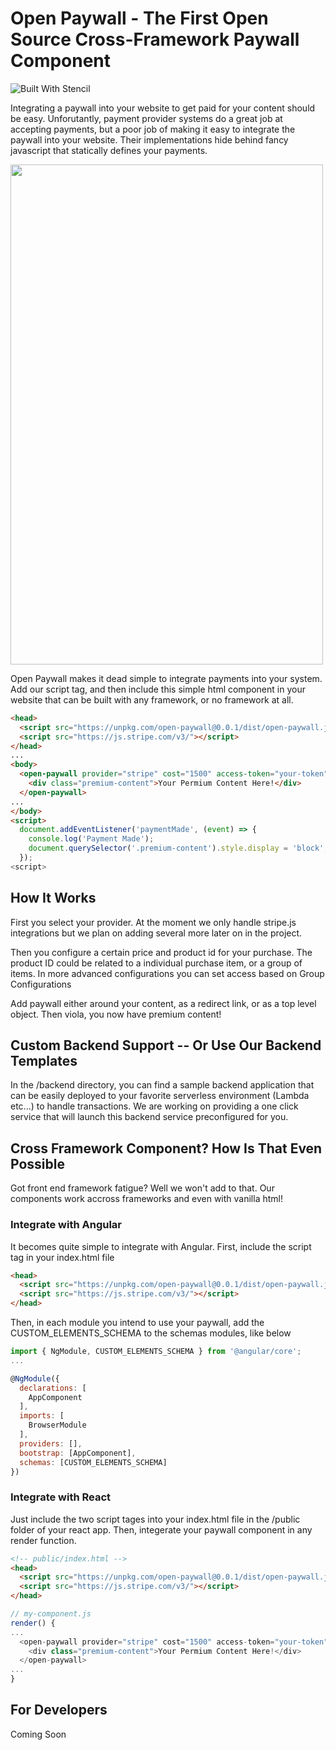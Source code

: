 # Open Paywall - The First Open Source Cross-Framework Paywall Component

![Built With Stencil](https://img.shields.io/badge/-Built%20With%20Stencil-16161d.svg?logo=data%3Aimage%2Fsvg%2Bxml%3Bbase64%2CPD94bWwgdmVyc2lvbj0iMS4wIiBlbmNvZGluZz0idXRmLTgiPz4KPCEtLSBHZW5lcmF0b3I6IEFkb2JlIElsbHVzdHJhdG9yIDE5LjIuMSwgU1ZHIEV4cG9ydCBQbHVnLUluIC4gU1ZHIFZlcnNpb246IDYuMDAgQnVpbGQgMCkgIC0tPgo8c3ZnIHZlcnNpb249IjEuMSIgaWQ9IkxheWVyXzEiIHhtbG5zPSJodHRwOi8vd3d3LnczLm9yZy8yMDAwL3N2ZyIgeG1sbnM6eGxpbms9Imh0dHA6Ly93d3cudzMub3JnLzE5OTkveGxpbmsiIHg9IjBweCIgeT0iMHB4IgoJIHZpZXdCb3g9IjAgMCA1MTIgNTEyIiBzdHlsZT0iZW5hYmxlLWJhY2tncm91bmQ6bmV3IDAgMCA1MTIgNTEyOyIgeG1sOnNwYWNlPSJwcmVzZXJ2ZSI%2BCjxzdHlsZSB0eXBlPSJ0ZXh0L2NzcyI%2BCgkuc3Qwe2ZpbGw6I0ZGRkZGRjt9Cjwvc3R5bGU%2BCjxwYXRoIGNsYXNzPSJzdDAiIGQ9Ik00MjQuNywzNzMuOWMwLDM3LjYtNTUuMSw2OC42LTkyLjcsNjguNkgxODAuNGMtMzcuOSwwLTkyLjctMzAuNy05Mi43LTY4LjZ2LTMuNmgzMzYuOVYzNzMuOXoiLz4KPHBhdGggY2xhc3M9InN0MCIgZD0iTTQyNC43LDI5Mi4xSDE4MC40Yy0zNy42LDAtOTIuNy0zMS05Mi43LTY4LjZ2LTMuNkgzMzJjMzcuNiwwLDkyLjcsMzEsOTIuNyw2OC42VjI5Mi4xeiIvPgo8cGF0aCBjbGFzcz0ic3QwIiBkPSJNNDI0LjcsMTQxLjdIODcuN3YtMy42YzAtMzcuNiw1NC44LTY4LjYsOTIuNy02OC42SDMzMmMzNy45LDAsOTIuNywzMC43LDkyLjcsNjguNlYxNDEuN3oiLz4KPC9zdmc%2BCg%3D%3D&colorA=16161d&style=flat-square)

Integrating a paywall into your website to get paid for your content should be easy. Unforutantly, payment provider systems do a great job at accepting payments, but a poor job of making it easy to integrate the paywall into your website. Their implementations hide behind fancy javascript that statically defines your payments.

<img style="margin: auto;" src="https://github.com/thielCole/open-paywall/blob/master/open-paywall-examplevid.gif" width="500" height="800">

Open Paywall makes it dead simple to integrate payments into your system. Add our script tag, and then include this simple html component in your website that can be built with any framework, or no framework at all.

```html
<head>
  <script src="https://unpkg.com/open-paywall@0.0.1/dist/open-paywall.js"></script>
  <script src="https://js.stripe.com/v3/"></script>
</head>
...
<body>
  <open-paywall provider="stripe" cost="1500" access-token="your-token">
    <div class="premium-content">Your Permium Content Here!</div>
  </open-paywall>
...
</body>
<script>
  document.addEventListener('paymentMade', (event) => {
    console.log('Payment Made');
    document.querySelector('.premium-content').style.display = 'block';
  });
<script>
```

## How It Works

First you select your provider. At the moment we only handle stripe.js integrations but we plan on adding several more later on in the project. 

Then you configure a certain price and product id for your purchase. The product ID could be related to a individual purchase item, or a group of items. In more advanced configurations you can set access based on Group Configurations

Add paywall either around your content, as a redirect link, or as a top level object. Then viola, you now have premium content!

## Custom Backend Support -- Or Use Our Backend Templates

In the /backend directory, you can find a sample backend application that can be easily deployed to your favorite serverless environment (Lambda etc...) to handle transactions. We are working on providing a one click service that will launch this backend service preconfigured for you.

## Cross Framework Component? How Is That Even Possible

Got front end framework fatigue? Well we won't add to that. Our components work accross frameworks and even with vanilla html! 

### Integrate with Angular
It becomes quite simple to integrate with Angular. First, include the script tag in your index.html file

```html
<head>
  <script src="https://unpkg.com/open-paywall@0.0.1/dist/open-paywall.js"></script>
  <script src="https://js.stripe.com/v3/"></script>
</head>
```

Then, in each module you intend to use your paywall, add the CUSTOM_ELEMENTS_SCHEMA to the schemas modules, like below
```js
import { NgModule, CUSTOM_ELEMENTS_SCHEMA } from '@angular/core';
...

@NgModule({
  declarations: [
    AppComponent
  ],
  imports: [
    BrowserModule
  ],
  providers: [],
  bootstrap: [AppComponent],
  schemas: [CUSTOM_ELEMENTS_SCHEMA]
})
```
### Integrate with React
Just include the two script tages into your index.html file in the /public folder of your react app. Then, integerate your paywall component in any render function.

```html
<!-- public/index.html -->
<head>
  <script src="https://unpkg.com/open-paywall@0.0.1/dist/open-paywall.js"></script>
  <script src="https://js.stripe.com/v3/"></script>
</head>
```

```js
// my-component.js
render() {
...
  <open-paywall provider="stripe" cost="1500" access-token="your-token">
    <div class="premium-content">Your Permium Content Here!</div>
  </open-paywall>
...
}
```


## For Developers
Coming Soon
